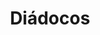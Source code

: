 ﻿---
title: "Diádocos"
permalink: periodes_194.html
layout: periode
dataInici: -323
dataFi: -281
sidebar: periodes
pares:
  - 39:
    title: "Período Helenístico"
    dataInici: "(-323)"
    dataFi: "(-30)"

fills:
  - 195:
    title: "Primera guerra de los diádocos"
    dataInici: "(-322)"
    dataFi: "(-319)"

  - 196:
    title: "Segunda guerra de los diádocos"
    dataInici: "(-319)"
    dataFi: "(-315)"

  - 197:
    title: "Tercera guerra de los diádocos"
    dataInici: "(-314)"
    dataFi: "(-311)"

  - 198:
    title: "Guerra de Babilonia"
    dataInici: "(-311)"
    dataFi: "(-309)"

  - 199:
    title: "Cuarta guerra de los diádocos"
    dataInici: "(-308)"
    dataFi: "(-301)"

  - 375:
    title: "Guerra entre Chandragupta y Seleuco I"
    dataInici: "(-305)"
    dataFi: "(-303)"

jocsPrincipals:
  - title: "Successors"
    bggId: 26457

jocsEscenaris:
  - title: "Successors (second edition)"
    bggId: 68
    dataInici: 
    dataFi: 

jocsEpoca:
jocsEpocaEscenaris:
---
